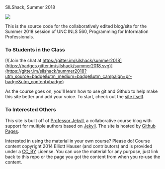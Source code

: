 SILShack, Summer 2018

![](https://travis-ci.org/silshack/summer2018.svg)

This is the source code for the collaboratively edited blog/site for the Summer 2018 session of UNC INLS 560, Programming for Information Professionals.

### To Students in the Class

[![Join the chat at https://gitter.im/silshack/summer2018](https://badges.gitter.im/silshack/summer2018.svg)](https://gitter.im/silshack/summer2018?utm_source=badge&utm_medium=badge&utm_campaign=pr-badge&utm_content=badge)

As the course goes on, you'll learn how to use git and Github to help make this site better and add your voice.  To start, check out the [site itself](http://silshack.github.io/summer2017).

### To Interested Others
This site is built off of [Professor Jekyll](http://github.com/silshack/professorjekyll), a collaborative course blog with support for multiple authors based on [Jekyll](http://jekyllrb.com).  The site is hosted by [Github Pages](http://pages.github.com).

Interested in using the material in your own course?  Please do!  Course content copyright 2014 Elliott Hauser (and contributors) and is provided under a [CC_BY](http://creativecommons.org/licenses/by/2.0/) License.  You can use the material for any purpose, just link back to this repo or the page you got the content from when you re-use the content.
